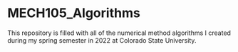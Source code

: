 # MECH105_Algorithms
This repository is filled with all of the numerical method algorithms I created during my spring semester in 2022 at Colorado State University.
